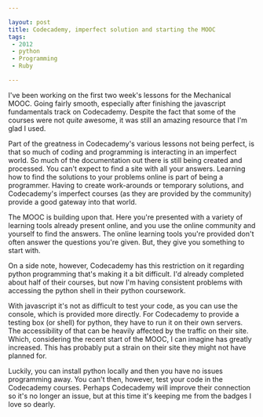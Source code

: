 ```yaml
---

layout: post
title: Codecademy, imperfect solution and starting the MOOC
tags: 
 - 2012
 - python
 - Programming
 - Ruby

---
```


I've been working on the first two week's lessons for the Mechanical MOOC.  Going fairly smooth, especially after finishing the javascript fundamentals track on Codecademy.  Despite the fact that some of the courses were not *quite* awesome, it was still an amazing resource that I'm glad I used.

Part of the greatness in Codecademy's various lessons not being perfect, is that so much of coding and programming is interacting in an imperfect world.  So much of the documentation out there is still being created and processed.  You can't expect to find a site with all your answers.  Learning how to find the solutions to your problems online is part of being a programmer.  Having to create work-arounds or temporary solutions, and Codecademy's imperfect courses (as they are provided by the community) provide a good gateway into that world.  

The MOOC is building upon that.  Here you're presented with a variety of learning tools already present online, and you use the online community and yourself to find the answers.  The online learning tools you're provided don't often answer the questions you're given.  But, they give you something to start with.

On a side note, however, Codecademy has this restriction on it regarding python programming that's making it a bit difficult.  I'd already completed about half of their courses, but now I'm having consistent problems with accessing the python shell in their python coursework.  

With javascript it's not as difficult to test your code, as you can use the console, which is provided more directly.  For Codecademy to provide a testing box (or shell) for python, they have to run it on their own servers.  The accessibility of that can be heavily affected by the traffic on their site.  Which, considering the recent start of the MOOC, I can imagine has greatly increased.  This has probably put a strain on their site they might not have planned for.

Luckily, you can install python locally and then you have no issues programming away.  You can't then, however, test your code in the Codecademy courses.  Perhaps Codecademy will improve their connection so it's no longer an issue, but at this time it's keeping me from the badges I love so dearly.
